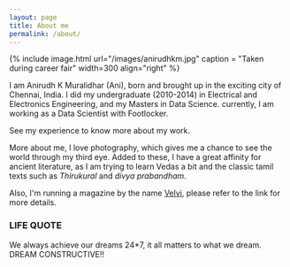 ```yaml
---
layout: page
title: About me
permalink: /about/
---
```


{% include image.html url="/images/anirudhkm.jpg" caption = "Taken during career fair" width=300 align="right" %}

I am Anirudh K Muralidhar (Ani), born and brought up in the exciting city of Chennai, India. I did my undergraduate (2010-2014) in Electrical and Electronics Engineering, and my Masters in Data Science. currently, I am working as a Data Scientist with Footlocker.

See my experience to know more about my work.

More about me, I love photography, which gives me a chance to see the world through my third eye. Added to these, I have a great affinity for ancient literature, as I am trying to learn Vedas a bit and the classic tamil texts such as *Thirukural* and *divya prabandham*.

Also, I'm running a magazine by the name [Velvi](https://www.anirudhkm.com/magazine/), please refer to the link for more details.

### **LIFE QUOTE**

We always achieve our dreams 24*7, it all matters to what we dream. DREAM CONSTRUCTIVE!!
